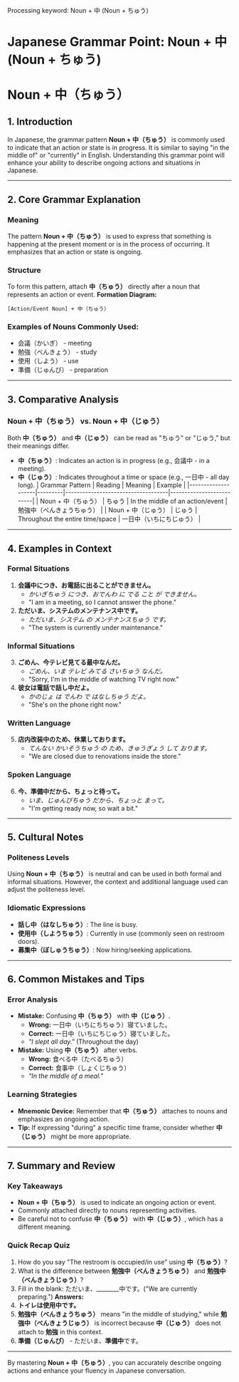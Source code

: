 Processing keyword: Noun + 中 (Noun + ちゅう)
# Japanese Grammar Point: Noun + 中 (Noun + ちゅう)
# Noun + 中（ちゅう）
## 1. Introduction
In Japanese, the grammar pattern **Noun + 中（ちゅう）** is commonly used to indicate that an action or state is in progress. It is similar to saying "in the middle of" or "currently" in English. Understanding this grammar point will enhance your ability to describe ongoing actions and situations in Japanese.

---
## 2. Core Grammar Explanation
### Meaning
The pattern **Noun + 中（ちゅう）** is used to express that something is happening at the present moment or is in the process of occurring. It emphasizes that an action or state is ongoing.
### Structure
To form this pattern, attach **中（ちゅう）** directly after a noun that represents an action or event.
**Formation Diagram:**
```
[Action/Event Noun] + 中（ちゅう）
```
### Examples of Nouns Commonly Used:
- 会議（かいぎ） - meeting
- 勉強（べんきょう） - study
- 使用（しよう） - use
- 準備（じゅんび） - preparation
---
## 3. Comparative Analysis
### Noun + 中（ちゅう） vs. Noun + 中（じゅう）
Both **中（ちゅう）** and **中（じゅう）** can be read as "ちゅう" or "じゅう," but their meanings differ.
- **中（ちゅう）**: Indicates an action is in progress (e.g., 会議中 - in a meeting).
- **中（じゅう）**: Indicates throughout a time or space (e.g., 一日中 - all day long).
| Grammar Pattern    | Reading | Meaning                            | Example                  |
|--------------------|---------|------------------------------------|--------------------------|
| Noun + 中（ちゅう） | ちゅう    | In the middle of an action/event   | 勉強中（べんきょうちゅう） |
| Noun + 中（じゅう） | じゅう    | Throughout the entire time/space   | 一日中（いちにちじゅう）   |
---
## 4. Examples in Context
### Formal Situations
1. **会議中につき、お電話に出ることができません。**
   - *かいぎちゅう につき、おでんわ に でる こと が できません。*
   - "I am in a meeting, so I cannot answer the phone."
2. **ただいま、システムのメンテナンス中です。**
   - *ただいま、システム の メンテナンスちゅう です。*
   - "The system is currently under maintenance."
### Informal Situations
3. **ごめん、今テレビ見てる最中なんだ。**
   - *ごめん、いま テレビ みてる さいちゅう なんだ。*
   - "Sorry, I'm in the middle of watching TV right now."
4. **彼女は電話で話し中だよ。**
   - *かのじょ は でんわ で はなしちゅう だよ。*
   - "She's on the phone right now."
### Written Language
5. **店内改装中のため、休業しております。**
   - *てんない かいそうちゅう の ため、きゅうぎょう して おります。*
   - "We are closed due to renovations inside the store."
### Spoken Language
6. **今、準備中だから、ちょっと待って。**
   - *いま、じゅんびちゅう だから、ちょっと まって。*
   - "I'm getting ready now, so wait a bit."
---
## 5. Cultural Notes
### Politeness Levels
Using **Noun + 中（ちゅう）** is neutral and can be used in both formal and informal situations. However, the context and additional language used can adjust the politeness level.
### Idiomatic Expressions
- **話し中（はなしちゅう）**: The line is busy.
- **使用中（しようちゅう）**: Currently in use (commonly seen on restroom doors).
- **募集中（ぼしゅうちゅう）**: Now hiring/seeking applications.
---
## 6. Common Mistakes and Tips
### Error Analysis
- **Mistake:** Confusing **中（ちゅう）** with **中（じゅう）**.
  - **Wrong:** 一日中（いちにちちゅう）寝ていました。
  - **Correct:** 一日中（いちにちじゅう）寝ていました。
  - *"I slept all day."* (Throughout the day)
- **Mistake:** Using **中（ちゅう）** after verbs.
  - **Wrong:** 食べる中（たべるちゅう）
  - **Correct:** 食事中（しょくじちゅう）
  - *"In the middle of a meal."*
### Learning Strategies
- **Mnemonic Device:** Remember that **中（ちゅう）** attaches to nouns and emphasizes an ongoing action.
- **Tip:** If expressing "during" a specific time frame, consider whether **中（じゅう）** might be more appropriate.
---
## 7. Summary and Review
### Key Takeaways
- **Noun + 中（ちゅう）** is used to indicate an ongoing action or event.
- Commonly attached directly to nouns representing activities.
- Be careful not to confuse **中（ちゅう）** with **中（じゅう）**, which has a different meaning.
### Quick Recap Quiz
1. How do you say "The restroom is occupied/in use" using **中（ちゅう）**?
2. What is the difference between **勉強中（べんきょうちゅう）** and **勉強中（べんきょうじゅう）**?
3. Fill in the blank: ただいま、________中です。("We are currently preparing.")
**Answers:**
1. **トイレは使用中です。**
2. **勉強中（べんきょうちゅう）** means "in the middle of studying," while **勉強中（べんきょうじゅう）** is incorrect because **中（じゅう）** does not attach to **勉強** in this context.
3. **準備（じゅんび）** - ただいま、**準備中**です。
---
By mastering **Noun + 中（ちゅう）**, you can accurately describe ongoing actions and enhance your fluency in Japanese conversation.

